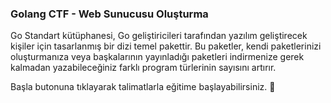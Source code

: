 ### Golang CTF - Web Sunucusu Oluşturma

Go Standart kütüphanesi, Go geliştiricileri tarafından yazılım geliştirecek kişiler için tasarlanmış bir dizi temel pakettir. Bu paketler, kendi paketlerinizi oluşturmanıza veya başkalarının yayınladığı paketleri indirmenize gerek kalmadan yazabileceğiniz farklı program türlerinin sayısını artırır.

Başla butonuna tıklayarak talimatlarla eğitime başlayabilirsiniz. 🚀  
